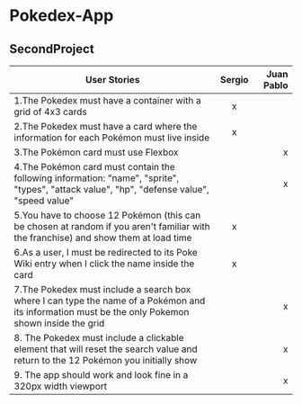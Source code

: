 # Pokedex-App

## SecondProject
| User Stories     | Sergio | Juan Pablo |
| ---------------- | :--: | ---: |
| 1.The Pokedex must have a container with a grid of 4x3 cards   | x |    |
| 2.The Pokedex must have a card where the information for each Pokémon must live inside  |  x  |    |
| 3.The Pokémon card must use Flexbox  |     |   x   |
| 4.The Pokémon card must contain the following information: "name", "sprite", "types", "attack value", "hp", "defense value", "speed value"  |     |   x   |
| 5.You have to choose 12 Pokémon (this can be chosen at random if you aren't familiar with the franchise) and show them at load time |  x   |      |
| 6.As a user, I must be redirected to its Poke Wiki entry when I click the name inside the card    |  x   |     |
| 7.The Pokedex must include a search box where I can type the name of a Pokémon and its information must be the only Pokemon shown inside the grid  |     |   x  |
| 8. The Pokedex must include a clickable element that will reset the search value and return to the 12 Pokémon you initially show   |     |  x |
| 9. The app should work and look fine in a 320px width viewport  |     |    x  |
